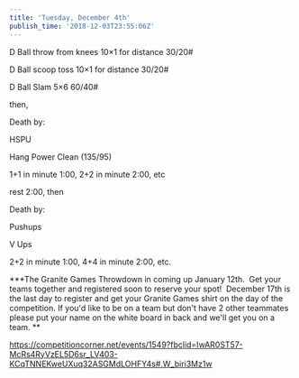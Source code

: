 ```yaml
---
title: 'Tuesday, December 4th'
publish_time: '2018-12-03T23:55:06Z'
---
```


D Ball throw from knees 10×1 for distance 30/20\#

D Ball scoop toss 10×1 for distance 30/20\#

D Ball Slam 5×6 60/40\#

then,

Death by:

HSPU

Hang Power Clean (135/95)

1+1 in minute 1:00, 2+2 in minute 2:00, etc

rest 2:00, then

Death by:

Pushups

V Ups

2+2 in minute 1:00, 4+4 in minute 2:00, etc.

**\*The Granite Games Throwdown in coming up January 12th.  Get your
teams together and registered soon to reserve your spot!  December 17th
is the last day to register and get your Granite Games shirt on the day
of the competition. If you'd like to be on a team but don't have 2 other
teammates please put your name on the white board in back and we'll get
you on a team. **

<https://competitioncorner.net/events/1549?fbclid=IwAR0ST57-McRs4RyVzEL5D6sr_LV403-KCqTNNEKweUXuq32ASGMdLOHFY4s#.W_biri3Mz1w>
